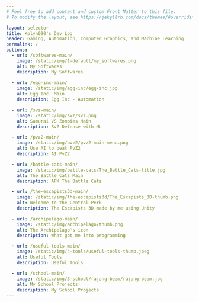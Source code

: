 ```yaml
---
# Feel free to add content and custom Front Matter to this file.
# To modify the layout, see https://jekyllrb.com/docs/themes/#overriding-theme-defaults

layout: selector
title: Kolyn090's Dev Log
header: Gaming, Automation, Computer Graphics, and Machine Learning
permalink: /
buttons:
  - url: /softwares-main/
    image: /static/img/1-default/my_softwares.png
    alt: My Softwares
    description: My Softwares
    
  - url: /egg-inc-main/
    image: /static/img/egg-inc/egg-inc.jpg
    alt: Egg Inc. Main
    description: Egg Inc - Automation

  - url: /svz-main/
    image: /static/img/svz/svz.png
    alt: Samurai VS Zombies Main
    description: SvZ Defense with ML

  - url: /pvz2-main/
    image: /static/img/pvz2/pvz2-main-menu.png
    alt: Use AI to beat PvZ2
    description: AI PvZ2

  - url: /battle-cats-main/
    image: /static/img/battle-cats/The_Battle_Cats-title.jpg
    alt: The Battle Cats Main
    description: AFK The Battle Cats

  - url: /the-escapists3d-main/
    image: /static/img/the-escapists3d/The_Escapists_3D-thumb.png
    alt: Welcome to the Central Perk
    description: The Escapists 3D made by me using Unity

  - url: /archipelago-main/
    image: /static/img/archipelago/thumb.png
    alt: The Archipelago's icon
    description: What got me into programming

  - url: /useful-tools-main/
    image: /static/img/4-tools/useful-tools-thumb.jpeg
    alt: Useful Tools
    description: Useful Tools

  - url: /school-main/
    image: /static/img/3-school/rajang-beam/rajang-beam.jpg
    alt: My School Projects
    description: My School Projects
---
```

